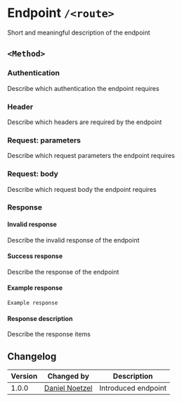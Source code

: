# Endpoint `/<route>`
Short and meaningful description of the endpoint

## `<Method>`

### Authentication
Describe which authentication the endpoint requires

### Header
Describe which headers are required by the endpoint

### Request: parameters
Describe which request parameters the endpoint requires

### Request: body
Describe which request body the endpoint requires

### Response
#### Invalid response
Describe the invalid response of the endpoint

#### Success response
Describe the response of the endpoint

#### Example response
```
Example response
```

#### Response description
Describe the response items

## Changelog
| Version | Changed by | Description |
|-------------|-------------|----|
| 1.0.0 | [Daniel Noetzel](mailto:daniel.noetzel@gmail.com) | Introduced endpoint |